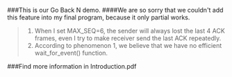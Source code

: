 ###This is our Go Back N demo.
####We are so sorry that we couldn't add this feature into my final program, because it only partial works.

>1. When I set MAX_SEQ=6, the sender will always lost the last 4 ACK frames, even I try to make receiver send the last ACK repeatedly.      
>2. According to phenomenon 1, we believe that we have no efficient wait_for_event() function.      

###Find more information in Introduction.pdf
